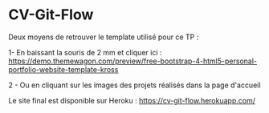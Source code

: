 # CV-Git-Flow
Deux moyens de retrouver le template utilisé pour ce TP : 

1- En baissant la souris de 2 mm et cliquer ici : https://demo.themewagon.com/preview/free-bootstrap-4-html5-personal-portfolio-website-template-kross

2 - Ou en cliquant sur les images des projets réalisés dans la page d'accueil

Le site final est disponible sur Heroku : https://cv-git-flow.herokuapp.com/
